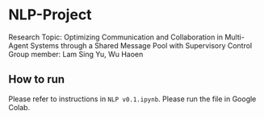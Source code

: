 # NLP-Project
Research Topic: Optimizing Communication and Collaboration in Multi-Agent Systems through a Shared Message Pool with Supervisory Control
Group member: Lam Sing Yu, Wu Haoen

## How to run
Please refer to instructions in `NLP v0.1.ipynb`. Please run the file in Google Colab.
